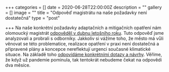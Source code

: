 +++
categories = []
date = 2020-06-28T22:00:00Z
description = ""
gallery = []
image = ""
title = "Odpověď magistrátu na naše požadavky není dostatečná"
type = "post"

+++
Na naše konkrétní požadavky adaptačních a mitigačních opatření nám olomoucký magistrát [odpověděl v dubnu letošního roku](/uploads/odpoved_magistrat_04_2020.pdf). Tuto odpověď jsme analyzovali a probrali s odborníky. Jakkoliv si vážíme toho, že město má vůli věnovat se této problematice, realizace opatření v praxi není dostatečná a připravené plány a koncepce nereflektují urgenci současné klimatické situace. Na základě toho [odpovídáme konkrétními dotazy a návrhy](/uploads/reakce_kko_200622.pdf). Věříme, že když už pandemie pominula, tak tentokrát nebudeme čekat na odpovědi dva měsíce.